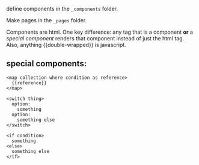 define components in the `_components` folder.

Make pages in the `_pages` folder.

Components are html. One key difference: any tag that is a component **or** a *special component* renders that component instead of just the html tag. Also, anything {{double-wrapped}} is javascript.

## special components:

```
<map collection where condition as reference>
  {{reference}}
</map>
```

```
<switch thing>
  option:
    something
  option:
    something else
</switch>
```

```
<if condition>
  something
<else>
  something else
</if>
```
